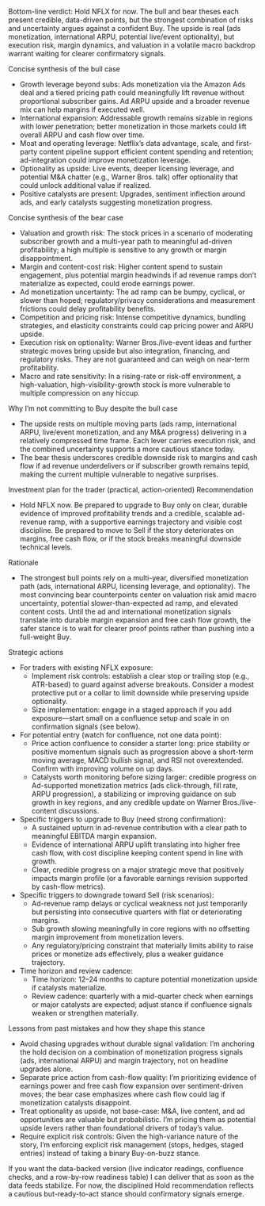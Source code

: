 Bottom-line verdict: Hold NFLX for now. The bull and bear theses each present credible, data-driven points, but the strongest combination of risks and uncertainty argues against a confident Buy. The upside is real (ads monetization, international ARPU, potential live/event optionality), but execution risk, margin dynamics, and valuation in a volatile macro backdrop warrant waiting for clearer confirmatory signals.

Concise synthesis of the bull case
- Growth leverage beyond subs: Ads monetization via the Amazon Ads deal and a tiered pricing path could meaningfully lift revenue without proportional subscriber gains. Ad ARPU upside and a broader revenue mix can help margins if executed well.
- International expansion: Addressable growth remains sizable in regions with lower penetration; better monetization in those markets could lift overall ARPU and cash flow over time.
- Moat and operating leverage: Netflix’s data advantage, scale, and first-party content pipeline support efficient content spending and retention; ad-integration could improve monetization leverage.
- Optionality as upside: Live events, deeper licensing leverage, and potential M&A chatter (e.g., Warner Bros. talk) offer optionality that could unlock additional value if realized.
- Positive catalysts are present: Upgrades, sentiment inflection around ads, and early catalysts suggesting monetization progress.

Concise synthesis of the bear case
- Valuation and growth risk: The stock prices in a scenario of moderating subscriber growth and a multi-year path to meaningful ad-driven profitability; a high multiple is sensitive to any growth or margin disappointment.
- Margin and content-cost risk: Higher content spend to sustain engagement, plus potential margin headwinds if ad revenue ramps don’t materialize as expected, could erode earnings power.
- Ad monetization uncertainty: The ad ramp can be bumpy, cyclical, or slower than hoped; regulatory/privacy considerations and measurement frictions could delay profitability benefits.
- Competition and pricing risk: Intense competitive dynamics, bundling strategies, and elasticity constraints could cap pricing power and ARPU upside.
- Execution risk on optionality: Warner Bros./live-event ideas and further strategic moves bring upside but also integration, financing, and regulatory risks. They are not guaranteed and can weigh on near-term profitability.
- Macro and rate sensitivity: In a rising-rate or risk-off environment, a high-valuation, high-visibility-growth stock is more vulnerable to multiple compression on any hiccup.

Why I’m not committing to Buy despite the bull case
- The upside rests on multiple moving parts (ads ramp, international ARPU, live/event monetization, and any M&A progress) delivering in a relatively compressed time frame. Each lever carries execution risk, and the combined uncertainty supports a more cautious stance today.
- The bear thesis underscores credible downside risk to margins and cash flow if ad revenue underdelivers or if subscriber growth remains tepid, making the current multiple vulnerable to negative surprises.

Investment plan for the trader (practical, action-oriented)
Recommendation
- Hold NFLX now. Be prepared to upgrade to Buy only on clear, durable evidence of improved profitability trends and a credible, scalable ad-revenue ramp, with a supportive earnings trajectory and visible cost discipline. Be prepared to move to Sell if the story deteriorates on margins, free cash flow, or if the stock breaks meaningful downside technical levels.

Rationale
- The strongest bull points rely on a multi-year, diversified monetization path (ads, international ARPU, licensing leverage, and optionality). The most convincing bear counterpoints center on valuation risk amid macro uncertainty, potential slower-than-expected ad ramp, and elevated content costs. Until the ad and international monetization signals translate into durable margin expansion and free cash flow growth, the safer stance is to wait for clearer proof points rather than pushing into a full-weight Buy.

Strategic actions
- For traders with existing NFLX exposure:
  - Implement risk controls: establish a clear stop or trailing stop (e.g., ATR-based) to guard against adverse breakouts. Consider a modest protective put or a collar to limit downside while preserving upside optionality.
  - Size implementation: engage in a staged approach if you add exposure—start small on a confluence setup and scale in on confirmation signals (see below).
- For potential entry (watch for confluence, not one data point):
  - Price action confluence to consider a starter long: price stability or positive momentum signals such as progression above a short-term moving average, MACD bullish signal, and RSI not overextended. Confirm with improving volume on up days.
  - Catalysts worth monitoring before sizing larger: credible progress on Ad-supported monetization metrics (ads click-through, fill rate, ARPU progression), a stabilizing or improving guidance on sub growth in key regions, and any credible update on Warner Bros./live-content discussions.
- Specific triggers to upgrade to Buy (need strong confirmation):
  - A sustained upturn in ad-revenue contribution with a clear path to meaningful EBITDA margin expansion.
  - Evidence of international ARPU uplift translating into higher free cash flow, with cost discipline keeping content spend in line with growth.
  - Clear, credible progress on a major strategic move that positively impacts margin profile (or a favorable earnings revision supported by cash-flow metrics).
- Specific triggers to downgrade toward Sell (risk scenarios):
  - Ad-revenue ramp delays or cyclical weakness not just temporarily but persisting into consecutive quarters with flat or deteriorating margins.
  - Sub growth slowing meaningfully in core regions with no offsetting margin improvement from monetization levers.
  - Any regulatory/pricing constraint that materially limits ability to raise prices or monetize ads effectively, plus a weaker guidance trajectory.
- Time horizon and review cadence:
  - Time horizon: 12–24 months to capture potential monetization upside if catalysts materialize.
  - Review cadence: quarterly with a mid-quarter check when earnings or major catalysts are expected; adjust stance if confluence signals weaken or strengthen materially.

Lessons from past mistakes and how they shape this stance
- Avoid chasing upgrades without durable signal validation: I’m anchoring the hold decision on a combination of monetization progress signals (ads, international ARPU) and margin trajectory, not on headline upgrades alone.
- Separate price action from cash-flow quality: I’m prioritizing evidence of earnings power and free cash flow expansion over sentiment-driven moves; the bear case emphasizes where cash flow could lag if monetization catalysts disappoint.
- Treat optionality as upside, not base-case: M&A, live content, and ad opportunities are valuable but probabilistic. I’m pricing them as potential upside levers rather than foundational drivers of today’s value.
- Require explicit risk controls: Given the high-variance nature of the story, I’m enforcing explicit risk management (stops, hedges, staged entries) instead of taking a binary Buy-on-buzz stance.

If you want the data-backed version (live indicator readings, confluence checks, and a row-by-row readiness table) I can deliver that as soon as the data feeds stabilize. For now, the disciplined Hold recommendation reflects a cautious but-ready-to-act stance should confirmatory signals emerge.